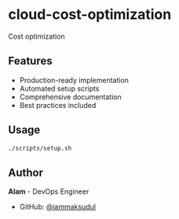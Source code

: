 # cloud-cost-optimization

Cost optimization

## Features
- Production-ready implementation
- Automated setup scripts
- Comprehensive documentation
- Best practices included

## Usage
```bash
./scripts/setup.sh
```

## Author
**Alam** - DevOps Engineer
- GitHub: [@iammaksudul](https://github.com/iammaksudul)
